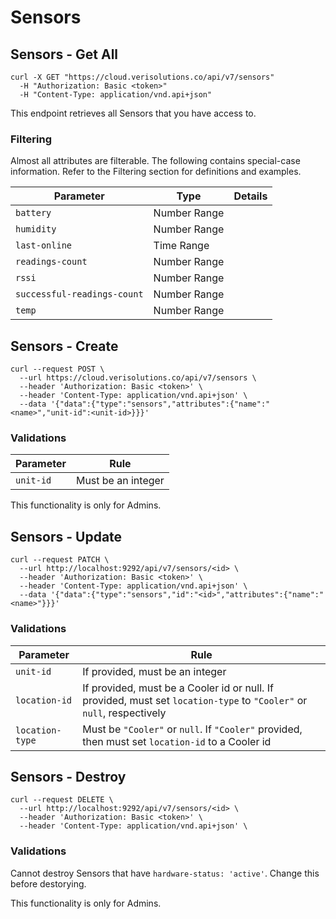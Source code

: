 # Sensors

## Sensors - Get All

```shell
curl -X GET "https://cloud.verisolutions.co/api/v7/sensors"
  -H "Authorization: Basic <token>"
  -H "Content-Type: application/vnd.api+json"
```

This endpoint retrieves all Sensors that you have access to.

### Filtering

Almost all attributes are filterable. The following contains special-case information. Refer to the Filtering section for definitions and examples.

Parameter | Type | Details
--------- | ---- | -----------
`battery` | Number Range
`humidity` | Number Range
`last-online` | Time Range
`readings-count` | Number Range
`rssi` | Number Range
`successful-readings-count` | Number Range
`temp` | Number Range

## Sensors - Create

```shell
curl --request POST \
  --url https://cloud.verisolutions.co/api/v7/sensors \
  --header 'Authorization: Basic <token>' \
  --header 'Content-Type: application/vnd.api+json' \
  --data '{"data":{"type":"sensors","attributes":{"name":"<name>","unit-id":<unit-id>}}}'
```

### Validations

Parameter | Rule
--------- | ----
`unit-id` | Must be an integer

<aside class="warning">
This functionality is only for Admins.
</aside>

## Sensors - Update

```shell
curl --request PATCH \
  --url http://localhost:9292/api/v7/sensors/<id> \
  --header 'Authorization: Basic <token>' \
  --header 'Content-Type: application/vnd.api+json' \
  --data '{"data":{"type":"sensors","id":"<id>","attributes":{"name":"<name>"}}}'
```

### Validations

Parameter | Rule
--------- | ----
`unit-id` | If provided, must be an integer
`location-id` | If provided, must be a Cooler id or null. If provided, must set `location-type` to `"Cooler"` or `null`, respectively
`location-type` | Must be `"Cooler"` or `null`. If `"Cooler"` provided, then must set `location-id` to a Cooler id



## Sensors - Destroy

```shell
curl --request DELETE \
  --url http://localhost:9292/api/v7/sensors/<id> \
  --header 'Authorization: Basic <token>' \
  --header 'Content-Type: application/vnd.api+json' \
```

### Validations

Cannot destroy Sensors that have `hardware-status: 'active'`. Change this before destorying.

<aside class="warning">
This functionality is only for Admins.
</aside>
